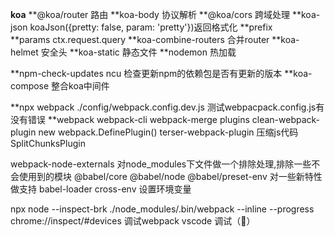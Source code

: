**koa**
**@koa/router    路由
**koa-body    协议解析
**@koa/cors   跨域处理
**koa-json    koaJson({pretty: false, param: 'pretty'})返回格式化
**prefix      
**params      ctx.request.query
**koa-combine-routers   合并router
**koa-helmet     安全头
**koa-static     静态文件
**nodemon        热加载

**npm-check-updates    ncu   检查更新npm的依赖包是否有更新的版本
**koa-compose       整合koa中间件

**npx webpack ./config/webpack.config.dev.js 测试webpacpack.config.js有没有错误
**webpack webpack-cli 
  webpack-merge
  plugins
  clean-webpack-plugin
  new webpack.DefinePlugin()
  terser-webpack-plugin           压缩js代码
  SplitChunksPlugin
  
  webpack-node-externals      对node_modules下文件做一个排除处理,排除一些不会使用到的模块
  @babel/core
  @babel/node
  @babel/preset-env  对一些新特性做支持
  babel-loader
  cross-env 设置环境变量


  npx node --inspect-brk ./node_modules/.bin/webpack --inline --progress
  chrome://inspect/#devices      调试webpack
  vscode     调试（🐛）